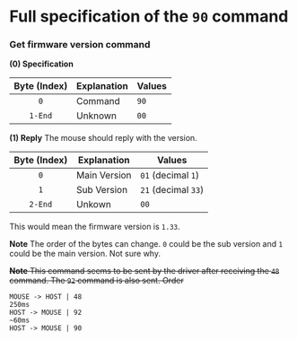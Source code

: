 # Full specification of the `90` command
### Get firmware version command

**(0) Specification**

Byte (Index) | Explanation | Values
:---: | --- | ---
`0` | Command | `90`
`1-End` | Unknown | `00`

**(1) Reply**
The mouse should reply with the version.

Byte (Index) | Explanation | Values
:---: | --- | ---
`0` | Main Version | `01` (decimal `1`)
`1` | Sub Version | `21` (decimal `33`)
`2-End` | Unkown | `00`

This would mean the firmware version is `1.33`.

**Note** The order of the bytes can change. `0` could be the sub version and `1` could be the main version. Not sure why.



~~**Note**
This command seems to be sent by the driver after receiving the `48` command. The `92` command is also sent.
Order~~
```
MOUSE -> HOST | 48
250ms
HOST -> MOUSE | 92
~60ms
HOST -> MOUSE | 90
```

